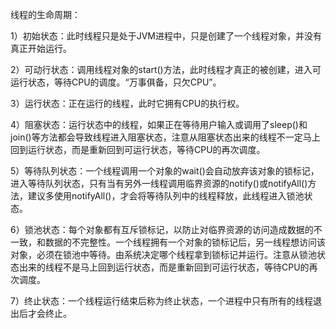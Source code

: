 线程的生命周期：
1）初始状态：此时线程只是处于JVM进程中，只是创建了一个线程对象，并没有真正开始运行。
2）可动行状态：调用线程对象的start()方法，此时线程才真正的被创建，进入可运行状态，等待CPU的调度。“万事俱备，只欠CPU”。
3）运行状态：正在运行的线程，此时它拥有CPU的执行权。
4）阻塞状态：运行状态中的线程，如果正在等待用户输入或调用了sleep()和join()等方法都会导致线程进入阻塞状态，注意从阻塞状态出来的线程不一定马上回到运行状态，而是重新回到可运行状态，等待CPU的再次调度。
5）等待队列状态：一个线程调用一个对象的wait()会自动放弃该对象的锁标记，进入等待队列状态，只有当有另外一线程调用临界资源的notify()或notifyAll()方法，建议多使用notifyAll()，才会将等待队列中的线程释放，此线程进入锁池状态。
6）锁池状态：每个对象都有互斥锁标记，以防止对临界资源的访问造成数据的不一致，和数据的不完整性。一个线程拥有一个对象的锁标记后，另一线程想访问该对象，必须在锁池中等待。由系统决定哪个线程拿到锁标记并运行。注意从锁池状态出来的线程不是马上回到运行状态，而是重新回到可运行状态，等待CPU的再次调度。
7）终止状态：一个线程运行结束后称为终止状态，一个进程中只有所有的线程退出后才会终止。